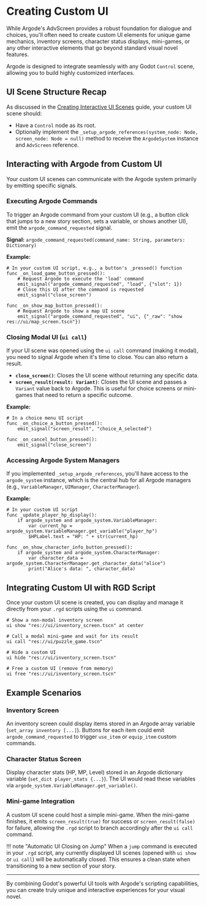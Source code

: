 # Creating Custom UI

While Argode's AdvScreen provides a robust foundation for dialogue and choices, you'll often need to create custom UI elements for unique game mechanics, inventory screens, character status displays, mini-games, or any other interactive elements that go beyond standard visual novel features.

Argode is designed to integrate seamlessly with any Godot `Control` scene, allowing you to build highly customized interfaces.

## UI Scene Structure Recap

As discussed in the [Creating Interactive UI Scenes](argode-ui-scene.md) guide, your custom UI scene should:

-   Have a `Control` node as its root.
-   Optionally implement the `_setup_argode_references(system_node: Node, screen_node: Node = null)` method to receive the `ArgodeSystem` instance and `AdvScreen` reference.

## Interacting with Argode from Custom UI

Your custom UI scenes can communicate with the Argode system primarily by emitting specific signals.

### Executing Argode Commands

To trigger an Argode command from your custom UI (e.g., a button click that jumps to a new story section, sets a variable, or shows another UI), emit the `argode_command_requested` signal.

**Signal:** `argode_command_requested(command_name: String, parameters: Dictionary)`

**Example:**

```gdscript
# In your custom UI script, e.g., a button's _pressed() function
func _on_load_game_button_pressed():
    # Request Argode to execute the 'load' command
    emit_signal("argode_command_requested", "load", {"slot": 1})
    # Close this UI after the command is requested
    emit_signal("close_screen")

func _on_show_map_button_pressed():
    # Request Argode to show a map UI scene
    emit_signal("argode_command_requested", "ui", {"_raw": "show res://ui/map_screen.tscn"})
```

### Closing Modal UI (`ui call`)

If your UI scene was opened using the `ui call` command (making it modal), you need to signal Argode when it's time to close. You can also return a result.

-   **`close_screen()`**: Closes the UI scene without returning any specific data.
-   **`screen_result(result: Variant)`**: Closes the UI scene and passes a `Variant` value back to Argode. This is useful for choice screens or mini-games that need to return a specific outcome.

**Example:**

```gdscript
# In a choice menu UI script
func _on_choice_a_button_pressed():
    emit_signal("screen_result", "choice_A_selected")

func _on_cancel_button_pressed():
    emit_signal("close_screen")
```

### Accessing Argode System Managers

If you implemented `_setup_argode_references`, you'll have access to the `argode_system` instance, which is the central hub for all Argode managers (e.g., `VariableManager`, `UIManager`, `CharacterManager`).

**Example:**

```gdscript
# In your custom UI script
func _update_player_hp_display():
    if argode_system and argode_system.VariableManager:
        var current_hp = argode_system.VariableManager.get_variable("player_hp")
        $HPLabel.text = "HP: " + str(current_hp)

func _on_show_character_info_button_pressed():
    if argode_system and argode_system.CharacterManager:
        var character_data = argode_system.CharacterManager.get_character_data("alice")
        print("Alice's data: ", character_data)
```

## Integrating Custom UI with RGD Script

Once your custom UI scene is created, you can display and manage it directly from your `.rgd` scripts using the `ui` command.

```rgd
# Show a non-modal inventory screen
ui show "res://ui/inventory_screen.tscn" at center

# Call a modal mini-game and wait for its result
ui call "res://ui/puzzle_game.tscn"

# Hide a custom UI
ui hide "res://ui/inventory_screen.tscn"

# Free a custom UI (remove from memory)
ui free "res://ui/inventory_screen.tscn"
```

## Example Scenarios

### Inventory Screen

An inventory screen could display items stored in an Argode array variable (`set_array inventory [...]`). Buttons for each item could emit `argode_command_requested` to trigger `use_item` or `equip_item` custom commands.

### Character Status Screen

Display character stats (HP, MP, Level) stored in an Argode dictionary variable (`set_dict player_stats {...}`). The UI would read these variables via `argode_system.VariableManager.get_variable()`.

### Mini-game Integration

A custom UI scene could host a simple mini-game. When the mini-game finishes, it emits `screen_result(true)` for success or `screen_result(false)` for failure, allowing the `.rgd` script to branch accordingly after the `ui call` command.

!!! note "Automatic UI Closing on Jump"
    When a `jump` command is executed in your `.rgd` script, any currently displayed UI scenes (opened with `ui show` or `ui call`) will be automatically closed. This ensures a clean state when transitioning to a new section of your story.

---

By combining Godot's powerful UI tools with Argode's scripting capabilities, you can create truly unique and interactive experiences for your visual novel.
